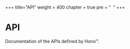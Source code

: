 +++
title="API"
weight = 400
chapter = true
pre = "&nbsp;<i class='fas fa-plug'></i>&nbsp;"
+++

# API

Documentation of the APIs defined by Hono&trade;.
